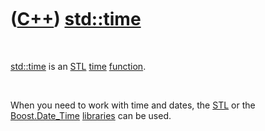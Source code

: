 



 

 

 

 

 

([C++](Cpp.md)) [std::time](CppTime.md)
=========================================

 

[std::time](CppStdTime.md) is an [STL](CppStl.md) [time](CppTime.md)
[function](CppFunction.md).

 

When you need to work with time and dates, the [STL](CppStl.md) or the
[Boost.Date\_Time](CppDate_Time.md) [libraries](CppLibrary.md) can be
used.

 

 

 

 

 





 



